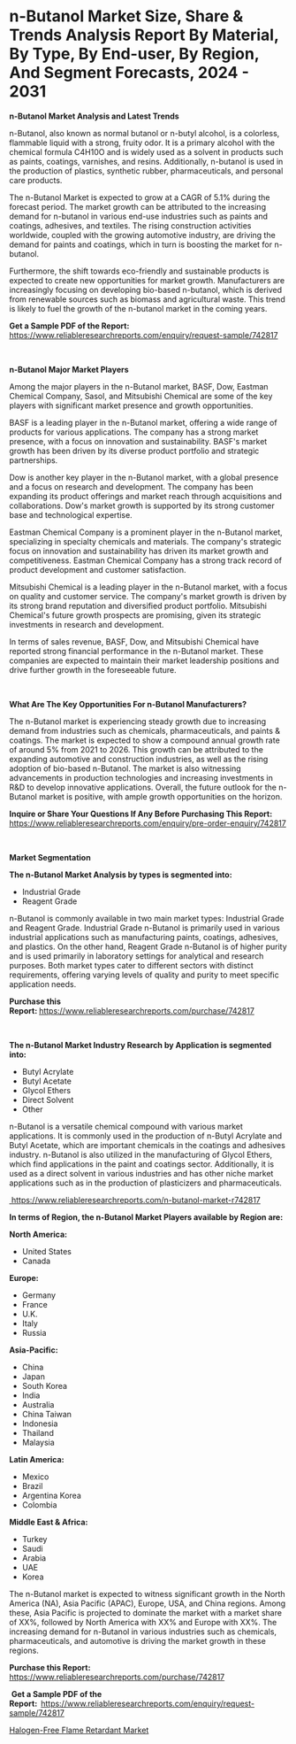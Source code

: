 <p><h1>n-Butanol Market Size, Share & Trends Analysis Report By Material, By Type, By End-user, By Region, And Segment Forecasts, 2024 - 2031</h1></p><p><strong>n-Butanol Market Analysis and Latest Trends</strong></p>
<p><p>n-Butanol, also known as normal butanol or n-butyl alcohol, is a colorless, flammable liquid with a strong, fruity odor. It is a primary alcohol with the chemical formula C4H10O and is widely used as a solvent in products such as paints, coatings, varnishes, and resins. Additionally, n-butanol is used in the production of plastics, synthetic rubber, pharmaceuticals, and personal care products.</p><p>The n-Butanol Market is expected to grow at a CAGR of 5.1% during the forecast period. The market growth can be attributed to the increasing demand for n-butanol in various end-use industries such as paints and coatings, adhesives, and textiles. The rising construction activities worldwide, coupled with the growing automotive industry, are driving the demand for paints and coatings, which in turn is boosting the market for n-butanol.</p><p>Furthermore, the shift towards eco-friendly and sustainable products is expected to create new opportunities for market growth. Manufacturers are increasingly focusing on developing bio-based n-butanol, which is derived from renewable sources such as biomass and agricultural waste. This trend is likely to fuel the growth of the n-butanol market in the coming years.</p></p>
<p><strong>Get a Sample PDF of the Report:&nbsp;</strong> <a href="https://www.reliableresearchreports.com/enquiry/request-sample/742817">https://www.reliableresearchreports.com/enquiry/request-sample/742817</a></p>
<p>&nbsp;</p>
<p><strong>n-Butanol Major Market Players</strong></p>
<p><p>Among the major players in the n-Butanol market, BASF, Dow, Eastman Chemical Company, Sasol, and Mitsubishi Chemical are some of the key players with significant market presence and growth opportunities.</p><p>BASF is a leading player in the n-Butanol market, offering a wide range of products for various applications. The company has a strong market presence, with a focus on innovation and sustainability. BASF's market growth has been driven by its diverse product portfolio and strategic partnerships.</p><p>Dow is another key player in the n-Butanol market, with a global presence and a focus on research and development. The company has been expanding its product offerings and market reach through acquisitions and collaborations. Dow's market growth is supported by its strong customer base and technological expertise.</p><p>Eastman Chemical Company is a prominent player in the n-Butanol market, specializing in specialty chemicals and materials. The company's strategic focus on innovation and sustainability has driven its market growth and competitiveness. Eastman Chemical Company has a strong track record of product development and customer satisfaction.</p><p>Mitsubishi Chemical is a leading player in the n-Butanol market, with a focus on quality and customer service. The company's market growth is driven by its strong brand reputation and diversified product portfolio. Mitsubishi Chemical's future growth prospects are promising, given its strategic investments in research and development.</p><p>In terms of sales revenue, BASF, Dow, and Mitsubishi Chemical have reported strong financial performance in the n-Butanol market. These companies are expected to maintain their market leadership positions and drive further growth in the foreseeable future.</p></p>
<p>&nbsp;</p>
<p><strong>What Are The Key Opportunities For n-Butanol Manufacturers?</strong></p>
<p><p>The n-Butanol market is experiencing steady growth due to increasing demand from industries such as chemicals, pharmaceuticals, and paints & coatings. The market is expected to show a compound annual growth rate of around 5% from 2021 to 2026. This growth can be attributed to the expanding automotive and construction industries, as well as the rising adoption of bio-based n-Butanol. The market is also witnessing advancements in production technologies and increasing investments in R&D to develop innovative applications. Overall, the future outlook for the n-Butanol market is positive, with ample growth opportunities on the horizon.</p></p>
<p><strong>Inquire or Share Your Questions If Any Before Purchasing This Report:</strong> <a href="https://www.reliableresearchreports.com/enquiry/pre-order-enquiry/742817">https://www.reliableresearchreports.com/enquiry/pre-order-enquiry/742817</a></p>
<p>&nbsp;</p>
<p><strong>Market Segmentation</strong></p>
<p><strong>The n-Butanol Market Analysis by types is segmented into:</strong></p>
<p><ul><li>Industrial Grade</li><li>Reagent Grade</li></ul></p>
<p><p>n-Butanol is commonly available in two main market types: Industrial Grade and Reagent Grade. Industrial Grade n-Butanol is primarily used in various industrial applications such as manufacturing paints, coatings, adhesives, and plastics. On the other hand, Reagent Grade n-Butanol is of higher purity and is used primarily in laboratory settings for analytical and research purposes. Both market types cater to different sectors with distinct requirements, offering varying levels of quality and purity to meet specific application needs.</p></p>
<p><strong>Purchase this Report:&nbsp;</strong><a href="https://www.reliableresearchreports.com/purchase/742817">https://www.reliableresearchreports.com/purchase/742817</a></p>
<p>&nbsp;</p>
<p><strong>The n-Butanol Market Industry Research by Application is segmented into:</strong></p>
<p><ul><li>Butyl Acrylate</li><li>Butyl Acetate</li><li>Glycol Ethers</li><li>Direct Solvent</li><li>Other</li></ul></p>
<p><p>n-Butanol is a versatile chemical compound with various market applications. It is commonly used in the production of n-Butyl Acrylate and Butyl Acetate, which are important chemicals in the coatings and adhesives industry. n-Butanol is also utilized in the manufacturing of Glycol Ethers, which find applications in the paint and coatings sector. Additionally, it is used as a direct solvent in various industries and has other niche market applications such as in the production of plasticizers and pharmaceuticals.</p></p>
<p><a href="https://www.reliableresearchreports.com/n-butanol-market-r742817">&nbsp;https://www.reliableresearchreports.com/n-butanol-market-r742817</a></p>
<p><strong>In terms of Region, the n-Butanol Market Players available by Region are:</strong></p>
<p>
    <p> <strong> North America: </strong>
        <ul>
            <li>United States</li>
            <li>Canada</li>
        </ul>
        </p> 
    <p> <strong> Europe: </strong>
        <ul>
            <li>Germany</li>
            <li>France</li>
            <li>U.K.</li>
            <li>Italy</li>
            <li>Russia</li>
        </ul>
        </p> 
    <p> <strong> Asia-Pacific: </strong>
        <ul>
            <li>China</li>
            <li>Japan</li>
            <li>South Korea</li>
            <li>India</li>
            <li>Australia</li>
            <li>China Taiwan</li>
            <li>Indonesia</li>
            <li>Thailand</li>
            <li>Malaysia</li>
        </ul>
        </p> 
    <p> <strong> Latin America: </strong>
        <ul>
            <li>Mexico</li>
            <li>Brazil</li>
            <li>Argentina Korea</li>
            <li>Colombia</li>
        </ul>
        </p> 
    <p> <strong> Middle East & Africa: </strong>
        <ul>
            <li>Turkey</li>
            <li>Saudi</li>
            <li>Arabia</li>
            <li>UAE</li>
            <li>Korea</li>
        </ul>
    </p>
    </p>
<p><p>The n-Butanol market is expected to witness significant growth in the North America (NA), Asia Pacific (APAC), Europe, USA, and China regions. Among these, Asia Pacific is projected to dominate the market with a market share of XX%, followed by North America with XX% and Europe with XX%. The increasing demand for n-Butanol in various industries such as chemicals, pharmaceuticals, and automotive is driving the market growth in these regions.</p></p>
<p><strong>Purchase this Report: </strong><a href="https://www.reliableresearchreports.com/purchase/742817">https://www.reliableresearchreports.com/purchase/742817</a></p>
<p>&nbsp;<strong>Get a Sample PDF of the Report:&nbsp;&nbsp;</strong><a href="https://www.reliableresearchreports.com/enquiry/request-sample/742817">https://www.reliableresearchreports.com/enquiry/request-sample/742817</a></p>
<p><strong></strong></p>
<p><p><a href="https://github.com/sofayahoo2023/Market-Research-Report-List-4/blob/main/halogen-free-flame-retardant-market.md">Halogen-Free Flame Retardant Market</a></p></p>